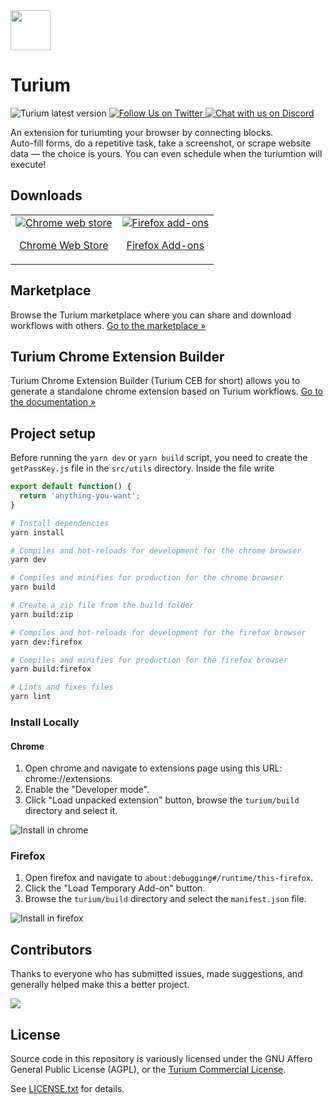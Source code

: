 <img src="src/assets/images/icon-128.png" width="64"/>

# Turium
<p>
  <img alt="Turium latest version" src="https://img.shields.io/github/package-json/v/kholid060/turium" />
  <a href="https://twitter.com/TuriumApp">
    <img alt="Follow Us on Twitter" src="https://img.shields.io/twitter/follow/TuriumApp?style=social" />
  </a>
  <a href="https://discord.gg/C6khwwTE84">
    <img alt="Chat with us on Discord" src="https://img.shields.io/discord/942211415517835354?label=join%20discord&logo=Discord&logoColor=white" />
  </a>
</p>

An extension for turiumting your browser by connecting blocks. <br />
Auto-fill forms, do a repetitive task, take a screenshot, or scrape website data — the choice is yours. You can even schedule when the turiumtion will execute!

## Downloads
<table cellspacing="0" cellpadding="0">
  <tr>
    <td valign="center">
      <a align="center" href="https://chrome.google.com/webstore/detail/turium/infppggnoaenmfagbfknfkancpbljcca">
        <img src="https://user-images.githubusercontent.com/22908993/166417152-f870bfbd-1770-4c28-b69d-a7303aebc9a6.png" alt="Chrome web store" />
        <p align="center">Chrome Web Store</p>
      </a>
    </td>
    <td valign="center">
      <a href="https://addons.mozilla.org/en-US/firefox/addon/turium/">
        <img src="https://user-images.githubusercontent.com/22908993/166417727-3481fef4-00e5-4cf0-bb03-27fb880d993c.png" alt="Firefox add-ons" />
        <p align="center">Firefox Add-ons</p>
      </a>
    </td>
  </tr>
</table>

## Marketplace
Browse the Turium marketplace where you can share and download workflows with others. [Go to the marketplace &#187;](https://www.turium.site/marketplace)

## Turium Chrome Extension Builder
Turium Chrome Extension Builder (Turium CEB for short) allows you to generate a standalone chrome extension based on Turium workflows. [Go to the documentation &#187;](https://docs.turium.site/extension-builder)


## Project setup
Before running the `yarn dev` or `yarn build` script, you need to create the `getPassKey.js` file in the `src/utils` directory.  Inside the file write

```js
export default function() {
  return 'anything-you-want';
}
```

```bash
# Install dependencies
yarn install

# Compiles and hot-reloads for development for the chrome browser
yarn dev

# Compiles and minifies for production for the chrome browser
yarn build

# Create a zip file from the build folder
yarn build:zip

# Compiles and hot-reloads for development for the firefox browser
yarn dev:firefox

# Compiles and minifies for production for the firefox browser
yarn build:firefox

# Lints and fixes files
yarn lint
```

### Install Locally
#### Chrome
1. Open chrome and navigate to extensions page using this URL: chrome://extensions.
2. Enable the "Developer mode".
3. Click "Load unpacked extension" button, browse the `turium/build` directory and select it.

![Install in chrome](https://res.cloudinary.com/chat-story/image/upload/v1665128418/turium/chrome_QWxClxFcio_d9pqp8.png)

### Firefox
1. Open firefox and navigate to `about:debugging#/runtime/this-firefox`.
2. Click the "Load Temporary Add-on" button.
3. Browse the `turium/build` directory and select the `manifest.json` file.

![Install in firefox](https://res.cloudinary.com/chat-story/image/upload/v1665128974/turium/firefox_30wkpfGM7N_lihajj.png)

## Contributors
Thanks to everyone who has submitted issues, made suggestions, and generally helped make this a better project.

<a href="https://github.com/kholid060/turium/graphs/contributors">
  <img src="https://contrib.rocks/image?repo=kholid060/turium" />
</a>

## License
Source code in this repository is variously licensed under the GNU Affero General Public License (AGPL), or the [Turium Commercial License](https://www.turium.site/license/commercial/).

See [LICENSE.txt](./LICENSE.txt) for details.
